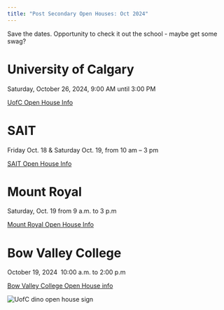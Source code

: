 ```yaml
---
title: "Post Secondary Open Houses: Oct 2024"
---
```


Save the dates. Opportunity to check it out the school - maybe get some swag?

# University of Calgary
Saturday, October 26, 2024, 9:00 AM until 3:00 PM

[UofC Open House Info](https://www.ucalgary.ca/future-students/undergraduate/events/open-house)


# SAIT
Friday Oct. 18 & Saturday Oct. 19, from 10 am – 3 pm

[SAIT Open House Info](https://www.sait.ca/open-house)


# Mount Royal
Saturday, Oct. 19 from 9 a.m. to 3 p.m

[Mount Royal Open House Info](https://www.mtroyal.ca/Admission/OpenHouse/index.htm)


# Bow Valley College
October 19, 2024‍ ‍ 10:00 a.m. to 2:00 p.m

[Bow Valley College Open House info](https://choose.bowvalleycollege.ca/open-house)

![UofC dino open house sign](https://i.ytimg.com/vi/vDIbyYDbHKs/sddefault.jpg)